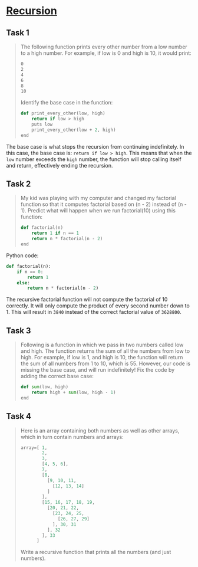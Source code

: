 # [Recursion](https://github.com/d-khan/dslabs/blob/8214da88d1009266cf3a6d4fc51cf19eac19160a/Recursions/Activity.md)

## Task 1

> The following function prints every other number from a low number to a high
> number. For example, if low is 0 and high is 10, it would print:
>
> ```txt
> 0
> 2
> 4
> 6
> 8
> 10
> ```
>
> Identify the base case in the function:
>
> ```python
> def print_every_other(low, high)
>     return if low > high
>     puts low
>     print_every_other(low + 2, high)
> end
> ```

The base case is what stops the recursion from continuing indefinitely. In this
case, the base case is: `return if low > high`. This means that when the `low`
number exceeds the `high` number, the function will stop calling itself and
return, effectively ending the recursion.

## Task 2

> My kid was playing with my computer and changed my factorial function so that
> it computes factorial based on (n - 2) instead of (n - 1). Predict what will
> happen when we run factorial(10) using this function:
>
> ```python
> def factorial(n)
>     return 1 if n == 1
>     return n * factorial(n - 2)
> end
> ```

Python code:

```python
def factorial(n):
    if n == 0:
        return 1
    else:
        return n * factorial(n - 2)
```

The recursive factorial function will not compute the factorial of 10 correctly.
It will only compute the product of every second number down to 1. This will
result in `3840` instead of the correct factorial value of `3628800`.

## Task 3

> Following is a function in which we pass in two numbers called low and high.
> The function returns the sum of all the numbers from low to high. For example,
> if low is 1, and high is 10, the function will return the sum of all numbers
> from 1 to 10, which is 55. However, our code is missing the base case, and
> will run indefinitely! Fix the code by adding the correct base case:
>
> ```python
> def sum(low, high)
>     return high + sum(low, high - 1)
> end
> ```

## Task 4

> Here is an array containing both numbers as well as other arrays, which in
> turn contain numbers and arrays:
>
> ```python
> array=[ 1,
>         2,
>         3,
>         [4, 5, 6],
>         7,
>         [8,
>           [9, 10, 11,
>             [12, 13, 14]
>           ]
>         ],
>         [15, 16, 17, 18, 19,
>           [20, 21, 22,
>             [23, 24, 25,
>               [26, 27, 29]
>             ], 30, 31
>           ], 32
>         ], 33
>       ]
> ```
>
> Write a recursive function that prints all the numbers (and just numbers).
